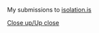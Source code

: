 My submissions to [isolation.is](http://isolation.is)

[Close up/Up close](http://geduldig.github.io/isolation.is/closeup-upclose)
